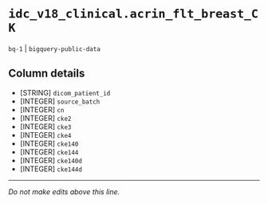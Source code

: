 # `idc_v18_clinical.acrin_flt_breast_CK`
`bq-1` | `bigquery-public-data`

## Column details
* [STRING]    `dicom_patient_id`
* [INTEGER]   `source_batch`
* [INTEGER]   `cn`
* [INTEGER]   `cke2`
* [INTEGER]   `cke3`
* [INTEGER]   `cke4`
* [INTEGER]   `cke140`
* [INTEGER]   `cke144`
* [INTEGER]   `cke140d`
* [INTEGER]   `cke144d`

-------------------------------------------------------------------------------
*Do not make edits above this line.*
